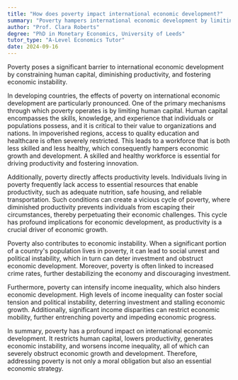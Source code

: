 ```yaml
---
title: "How does poverty impact international economic development?"
summary: "Poverty hampers international economic development by limiting human capital, reducing productivity, and creating economic instability."
author: "Prof. Clara Roberts"
degree: "PhD in Monetary Economics, University of Leeds"
tutor_type: "A-Level Economics Tutor"
date: 2024-09-16
---
```


Poverty poses a significant barrier to international economic development by constraining human capital, diminishing productivity, and fostering economic instability.

In developing countries, the effects of poverty on international economic development are particularly pronounced. One of the primary mechanisms through which poverty operates is by limiting human capital. Human capital encompasses the skills, knowledge, and experience that individuals or populations possess, and it is critical to their value to organizations and nations. In impoverished regions, access to quality education and healthcare is often severely restricted. This leads to a workforce that is both less skilled and less healthy, which consequently hampers economic growth and development. A skilled and healthy workforce is essential for driving productivity and fostering innovation.

Additionally, poverty directly affects productivity levels. Individuals living in poverty frequently lack access to essential resources that enable productivity, such as adequate nutrition, safe housing, and reliable transportation. Such conditions can create a vicious cycle of poverty, where diminished productivity prevents individuals from escaping their circumstances, thereby perpetuating their economic challenges. This cycle has profound implications for economic development, as productivity is a crucial driver of economic growth.

Poverty also contributes to economic instability. When a significant portion of a country's population lives in poverty, it can lead to social unrest and political instability, which in turn can deter investment and obstruct economic development. Moreover, poverty is often linked to increased crime rates, further destabilizing the economy and discouraging investment.

Furthermore, poverty can intensify income inequality, which also hinders economic development. High levels of income inequality can foster social tension and political instability, deterring investment and stalling economic growth. Additionally, significant income disparities can restrict economic mobility, further entrenching poverty and impeding economic progress.

In summary, poverty has a profound impact on international economic development. It restricts human capital, lowers productivity, generates economic instability, and worsens income inequality, all of which can severely obstruct economic growth and development. Therefore, addressing poverty is not only a moral obligation but also an essential economic strategy.
    